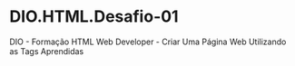 # DIO.HTML.Desafio-01
 DIO - Formação HTML Web Developer -  Criar Uma Página Web Utilizando as Tags Aprendidas
